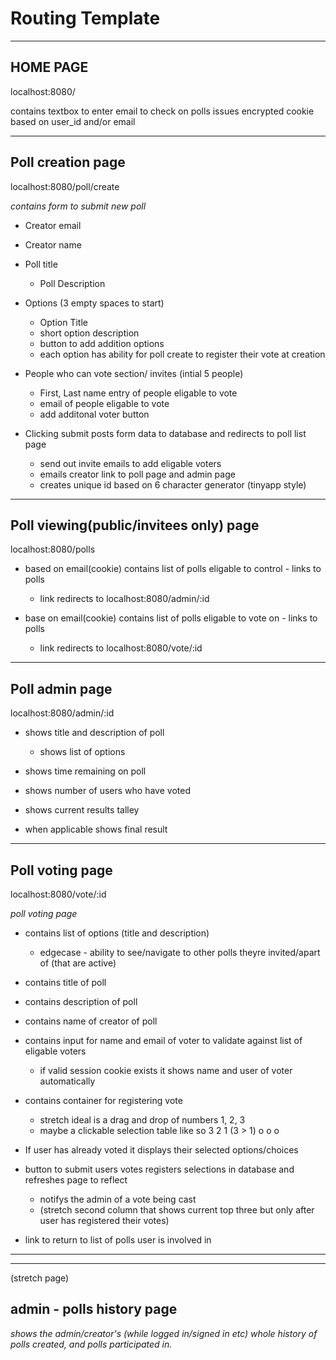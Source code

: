 
# Routing Template

-----------------------------------------------

## HOME PAGE

localhost:8080/

contains textbox to enter email to check on polls
issues encrypted cookie based on user_id and/or email

-----------------------------------------------

## Poll creation page

localhost:8080/poll/create

*contains form to submit new poll*

- Creator email
- Creator name

- Poll title
  - Poll Description

- Options (3 empty spaces to start)
  - Option Title
  - short option description
  - button to add addition options
  - each option has ability for poll create to register their vote at creation

- People who can vote section/ invites (intial 5 people)
  - First, Last name entry of people eligable to vote
  - email of people eligable to vote
  - add additonal voter button

- Clicking submit posts form data to database and redirects to poll list page
  - send out invite emails to add eligable voters
  - emails creator link to poll page and admin page
  - creates unique id based on 6 character generator (tinyapp style)

-----------------------------------------------

## Poll viewing(public/invitees only) page

localhost:8080/polls

- based on email(cookie) contains list of polls eligable to control - links to polls
  - link redirects to localhost:8080/admin/:id

- base on email(cookie) contains list of polls eligable to vote on - links to polls
  - link redirects to localhost:8080/vote/:id

-----------------------------------------------

## Poll admin page

localhost:8080/admin/:id

- shows title and description of poll
  - shows list of options

- shows time remaining on poll

- shows number of users who have voted

- shows current results talley

- when applicable shows final result

-----------------------------------------------

## Poll voting page

localhost:8080/vote/:id

*poll voting page*

- contains list of options (title and description)
  - edgecase - ability to see/navigate to other polls theyre invited/apart of (that are active)

- contains title of poll

- contains description of poll

- contains name of creator of poll

- contains input for name and email of voter to validate against list of eligable voters
  - if valid session cookie exists it shows name and user of voter automatically

- contains container for registering vote
  - stretch ideal is a drag and drop of numbers 1, 2, 3
  - maybe a clickable selection table like so       3 2 1  (3 > 1)
                                                    o o o

- If user has already voted it displays their selected options/choices

- button to submit users votes registers selections in database and refreshes page to reflect
  - notifys the admin of a vote being cast
  - (stretch second column that shows current top three but only after user has registered their votes)

- link to return to list of polls user is involved in


-----------------------------------------------
-----------------------------------------------


(stretch page)
## admin - polls history page

*shows the admin/creator's (while logged in/signed in etc) whole history of polls created, and polls participated in.*
